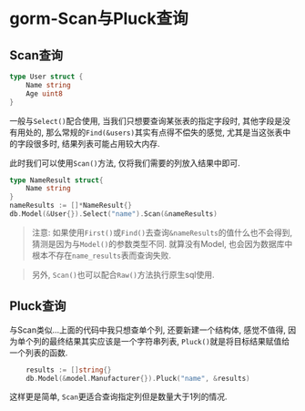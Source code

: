 # gorm-Scan与Pluck查询

## Scan查询

```go
type User struct {
	Name string
	Age uint8
}
```

一般与`Select()`配合使用, 当我们只想要查询某张表的指定字段时, 其他字段是没有用处的, 那么常规的`Find(&users)`其实有点得不偿失的感觉, 尤其是当这张表中的字段很多时, 结果列表可能占用较大内存. 

此时我们可以使用`Scan()`方法, 仅将我们需要的列放入结果中即可.

```go
type NameResult struct{
	Name string
}
nameResults := []*NameResult{}
db.Model(&User{}).Select("name").Scan(&nameResults)
```

> 注意: 如果使用`First()`或`Find()`去查询`&nameResults`的值什么也不会得到, 猜测是因为与`Model()`的参数类型不同. 就算没有Model, 也会因为数据库中根本不存在`name_results`表而查询失败.

> 另外, `Scan()`也可以配合`Raw()`方法执行原生sql使用.

## Pluck查询

与Scan类似...上面的代码中我只想查单个列, 还要新建一个结构体, 感觉不值得, 因为单个列的最终结果其实应该是一个字符串列表, `Pluck()`就是将目标结果赋值给一个列表的函数.

```go
	results := []string{}
	db.Model(&model.Manufacturer{}).Pluck("name", &results)
```

这样更是简单, `Scan`更适合查询指定列但是数量大于1列的情况.
